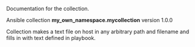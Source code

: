 
Documentation for the collection.

Ansible collection  **my_own_namespace.mycollection** version 1.0.0

Collection makes a text file on host in any arbitrary path and filename and fills in with text defined in playbook.